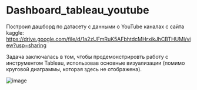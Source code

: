 # Dashboard_tableau_youtube

Построил дашборд по датасету с данными о YouTube каналах с сайта kaggle: https://drive.google.com/file/d/1a2zUFmRuK5AFbhtdcMHrxikJhCBTHUMl/view?usp=sharing 

Задача заключалась в том, чтобы продемонстрировть работу с инструментом Tableau, использовав основные визуализации (помимо круговой диаграммы, которая здесь не отображена). 

![image](https://github.com/ZhDmitriy/Dashboard_tableau_youtube/assets/141666797/fe41a41a-a7c7-4d4d-b133-0777215a3c5a)
